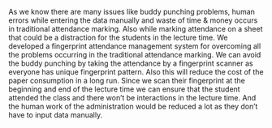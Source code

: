 As we know there are many issues like buddy punching problems, human errors while entering the data manually and waste of time & money occurs in traditional attendance marking. Also while marking attendance on a sheet that could be a distraction for the students in the lecture time.
We developed a fingerprint attendance management system for overcoming all the problems occurring in the traditional attendance marking. We can avoid the buddy punching by taking the attendance by a fingerprint scanner as everyone has unique fingerprint pattern. Also this will reduce the cost of the paper consumption in a long run. Since we scan their fingerprint at the beginning and end of the lecture time we can ensure that the student attended the class and there won’t be interactions in the lecture time. And the human work of the administration would be reduced a lot as they don’t have to input data manually.
